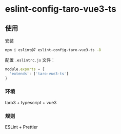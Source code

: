 # eslint-config-taro-vue3-ts

## 使用

安装
```bash
npm i eslint@7 eslint-config-taro-vue3-ts -D
```

配置 `.eslintrc.js` 文件：

```js
module.exports = {
  'extends': ['taro-vue3-ts']
}
```


### 环境
taro3  + typescript + vue3

### 规则

ESLint + Prettier
